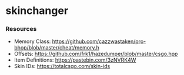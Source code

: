 # skinchanger

### Resources
- Memory Class: https://github.com/cazzwastaken/pro-bhop/blob/master/cheat/memory.h
- Offsets: https://github.com/frk1/hazedumper/blob/master/csgo.hpp
- Item Definitions: https://pastebin.com/3zNVRK4W
- Skin IDs: https://totalcsgo.com/skin-ids
